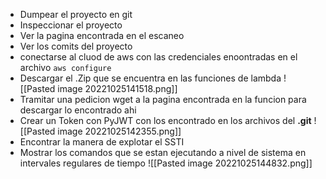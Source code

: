 - Dumpear el proyecto en git
- Inspeccionar el proyecto
- Ver la pagina encontrada en el escaneo
- Ver los comits del proyecto 
- conectarse al cluod de aws con las credenciales enoontradas en el archivo ``aws configure``
- Descargar el .Zip que se encuentra en las funciones de lambda
![[Pasted image 20221025141518.png]]
- Tramitar una pedicion wget a la pagina encontrada en la funcion para descargar lo encontrado ahi
- Crear un Token con PyJWT con los encontrado en los archivos del **.git**
![[Pasted image 20221025142355.png]]
- Encontrar la manera de explotar el SSTI
- Mostrar los comandos que se estan ejecutando a nivel de sistema en intervales regulares de tiempo
![[Pasted image 20221025144832.png]]



